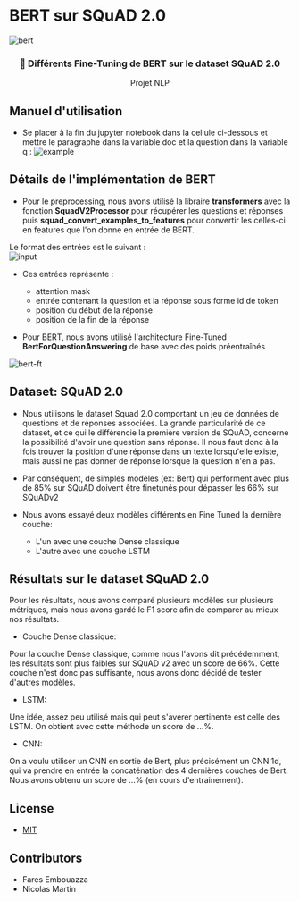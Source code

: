 # BERT sur SQuAD 2.0

<p align="center" >

  ![bert](https://user-images.githubusercontent.com/22484369/73925375-3f426480-48ce-11ea-8f5d-bf92ab1ebe87.png)


</p>

<h3 align="center">
  📄 Différents Fine-Tuning de BERT sur le dataset SQuAD 2.0
</h3>
<p align="center">
  Projet NLP <br/>
  <small></small>
</p>

## Manuel d'utilisation

- Se placer à la fin du jupyter notebook dans la cellule ci-dessous et mettre le paragraphe dans la variable doc et la question dans la variable q : 
![example](https://user-images.githubusercontent.com/22484369/73929430-11145300-48d5-11ea-8e14-a29becca0ff4.png)
    
   
    
    
    

## Détails de l'implémentation de BERT


- Pour le preprocessing, nous avons utilisé la libraire **transformers** avec la fonction **SquadV2Processor** pour récupérer les questions et réponses puis **squad_convert_examples_to_features** pour convertir les celles-ci en features que l'on donne en entrée de BERT. <br/>

Le format des entrées est le suivant : <br/>
![input](https://user-images.githubusercontent.com/22484369/73931543-c8f72f80-48d8-11ea-96e1-76f477e344f0.png)

 - Ces entrées représente : 
    - attention mask
    - entrée contenant la question et la réponse sous forme id de token
    - position du début de la réponse
    - position de la fin de la réponse

- Pour BERT, nous avons utilisé l'architecture Fine-Tuned **BertForQuestionAnswering** de base avec des poids préentraînés 


![bert-ft](https://user-images.githubusercontent.com/22484369/73930902-a3b5f180-48d7-11ea-8145-b8a79f439229.png)



## Dataset: SQuAD 2.0
- Nous utilisons le dataset Squad 2.0 comportant un jeu de données de questions et de réponses associées. La grande particularité de ce dataset, et ce qui le différencie la première version de SQuAD, concerne la possibilité d'avoir une question sans réponse. Il nous faut donc à la fois trouver la position d'une réponse dans un texte lorsqu'elle existe, mais aussi ne pas donner de réponse lorsque la question n'en a pas. 

- Par conséquent, de simples modèles (ex: Bert) qui performent avec plus de 85% sur SQuAD doivent être finetunés pour dépasser les 66% sur SQuADv2

- Nous avons essayé deux modèles différents en Fine Tuned la dernière couche:
  - L'un avec une couche Dense classique
  - L'autre avec une couche LSTM

## Résultats sur le dataset SQuAD 2.0
Pour les résultats, nous avons comparé plusieurs modèles sur plusieurs métriques, mais nous avons gardé le F1 score afin de comparer au mieux nos résultats. 

- Couche Dense classique: <br/>

Pour la couche Dense classique, comme nous l'avons dit précédemment, les résultats sont plus faibles sur SQuAD v2 avec un score de 66%. Cette couche n'est donc pas suffisante, nous avons donc décidé de tester d'autres modèles.

- LSTM: <br/>

Une idée, assez peu utilisé mais qui peut s'averer pertinente est celle des LSTM. On obtient avec cette méthode un score de ...%. 

- CNN: <br/>

On a voulu utiliser un CNN en sortie de Bert, plus précisément un CNN 1d, qui va prendre en entrée la concaténation des 4 dernières couches de Bert. Nous avons obtenu un score de ...% (en cours d'entrainement).

## License

- [MIT](LICENSE)

## Contributors
- Fares Embouazza
- Nicolas Martin
